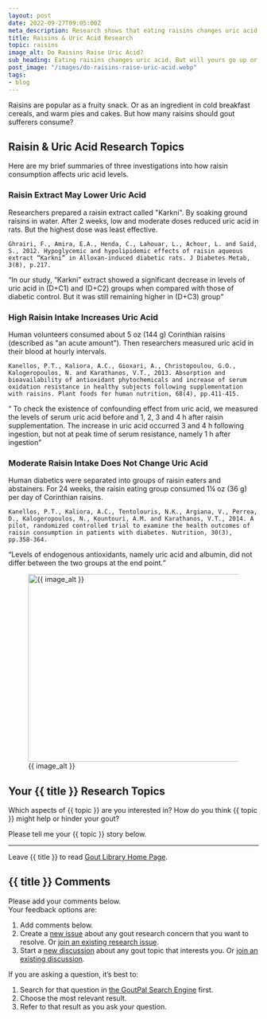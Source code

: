 ```yaml
---
layout: post
date: 2022-09-27T09:05:00Z
meta_description: Research shows that eating raisins changes uric acid. Sometimes higher, sometimes lower. See if your raisin consumption might make gout better or worse.
title: Raisins & Uric Acid Research
topic: raisins
image_alt: Do Raisins Raise Uric Acid?
sub_heading: Eating raisins changes uric acid. But will yours go up or down?
post_image: "/images/do-raisins-raise-uric-acid.webp"
tags:
- blog
---
```


<p>Raisins are popular as a fruity snack. Or as an ingredient in cold breakfast cereals, and warm pies and cakes. But how many raisins should gout sufferers consume?</p>
<h2 id="raisinuricacidresearchtopics">Raisin &amp; Uric Acid Research Topics</h2>
<p>Here are my brief summaries of three investigations into how raisin consumption affects uric acid levels.</p>
<h3 id="lower">Raisin Extract May Lower Uric Acid</h3>
<p>Researchers prepared a raisin extract called "Karkni". By soaking ground raisins in water. After 2 weeks, low and moderate doses reduced uric acid in rats. But the highest dose was least effective. </p>
<p><code>Ghrairi, F., Amira, E.A., Henda, C., Lahouar, L., Achour, L. and Said, S., 2012. Hypoglycemic and hypolipidemic effects of raisin aqueous extract “Karkni” in Alloxan-induced diabetic rats. J Diabetes Metab, 3(8), p.217.</code></p>
<q cite="https://doi.org/10.4172/2155-6156.1000217">In our study, “Karkni” extract showed a significant decrease in levels of uric acid in (D+C1) and (D+C2) groups when compared with those of diabetic control. But it was still remaining higher in (D+C3) group</q>
<h3 id="increase">High Raisin Intake Increases Uric Acid</h3>
<p>Human volunteers consumed about 5 oz (144 g) Corinthian raisins (described as "an acute amount"). Then researchers measured uric acid in their blood at hourly intervals.</p>
<p><code>Kanellos, P.T., Kaliora, A.C., Gioxari, A., Christopoulou, G.O., Kalogeropoulos, N. and Karathanos, V.T., 2013. Absorption and bioavailability of antioxidant phytochemicals and increase of serum oxidation resistance in healthy subjects following supplementation with raisins. Plant foods for human nutrition, 68(4), pp.411-415.</code>
</p>
<q cite="https://doi.org/10.1007/s11130-013-0389-2"> To check the existence of confounding effect from uric acid, we measured the levels of serum uric acid before and 1, 2, 3 and 4 h after raisin supplementation. The increase in uric acid occurred 3 and 4 h following ingestion, but not at peak time of serum resistance, namely 1 h after ingestion</q>
<h3 id="notchange">Moderate Raisin Intake Does Not Change Uric Acid</h3>
<p>Human diabetics were separated into groups of raisin eaters and abstainers. For 24 weeks, the raisin eating group consumed 1¼ oz (36 g) per day of Corinthian raisins.</p>
<p><code>Kanellos, P.T., Kaliora, A.C., Tentolouris, N.K., Argiana, V., Perrea, D., Kalogeropoulos, N., Kountouri, A.M. and Karathanos, V.T., 2014. A pilot, randomized controlled trial to examine the health outcomes of raisin consumption in patients with diabetes. Nutrition, 30(3), pp.358-364.</code>
</p>
<q cite="https://doi.org/">Levels of endogenous antioxidants, namely uric acid and albumin, did not differ between the two groups at the end point.</q>

<figure id="image" class="inner">
<img src="{{ post_image }}" alt="{{ image_alt }}"  width="610" height="377">
  <figcaption>{{ image_alt }}</figcaption>
</figure>
<h2 id="next">Your {{ title }} Research Topics</h2>

Which aspects of {{ topic }} are you interested in? How do you think {{ topic }} might help or hinder your gout?

Please tell me your {{ topic }} story below.

<hr>
Leave {{ title }} to read <a href="/">Gout Library Home Page</a>.

<h2 id="comments">{{ title }} Comments</h2>
<p>Please add your comments below.<br />
Your feedback options are:</p>
<ol>
<li>Add comments below.</li>
<li>Create a <a href="https://github.com/kct2020/goutpal-info-11ty/issues/new/choose">new issue</a> about any gout research concern that you want to resolve. Or <a href="https://github.com/kct2020/goutpal-info-11ty/issues">join an existing research issue</a>.</li>
<li>Start a <a href="https://github.com/kct2020/goutpal-com-skeleventy/discussions/new">new discussion</a> about any gout topic that interests you. Or <a href="https://github.com/kct2020/goutpal-com-skeleventy/discussions">join an existing discussion</a>.</li>
</ol>
<p>If you are asking a question, it&#8217;s best to:</p>
<ol>
<li>Search for that question in <a href="https://cse.google.com/cse?cof=FORID:0&cx=partner-pub-4857169685716700:9780732506">the GoutPal Search Engine</a> first.</li>
<li>Choose the most relevant result.</li>
<li>Refer to that result as you ask your question.</li>
</ol>
<script src="https://giscus.app/client.js"
        data-repo="kct2020/goutpal-com-skeleventy"
        data-repo-id="R_kgDOGVSRQQ"
        data-category="GoutPal Links Comments🗣"
        data-category-id="DIC_kwDOGVSRQc4CRbFp"
        data-mapping="title"
        data-strict="0"
        data-reactions-enabled="1"
        data-emit-metadata="1"
        data-input-position="top"
        data-theme="light_tritanopia"
        data-lang="en"
        data-loading="lazy"
        crossorigin="anonymous"
        async>
</script>